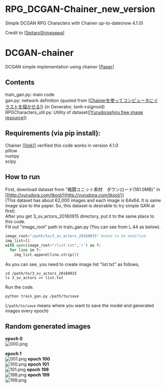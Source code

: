 # RPG_DCGAN-Chainer_new_version
Simple DCGAN RPG Characters with Chainer up-to-date(now 4.1.0)

Credit to [[SeitaroShinagawa](https://github.com/SeitaroShinagawa/DCGAN-chainer)]


# DCGAN-chainer
DCGAN simple implementation using chainer [[Paper](https://arxiv.org/abs/1511.06434)]  

## Contents  
train_gan.py: main code  
gan.py: network definition (quoted from [[Chainerを使ってコンピュータにイラストを描かせる](http://qiita.com/rezoolab/items/5cc96b6d31153e0c86bc)]) (in Generator, tanh->sigmoid)  
RPGCharacters_util.py: Utility of dataset([[Yurudorashiru free image resource](http://yurudora.com/tkool/)])  

## Requirements (via pip install):  
Chainer [[[link](http://chainer.org/)]] verified this code works in version 4.1.0  
pillow  
numpy  
scipy    

## How to run   
First, download dataset from "戦闘ユニット素材　ダウンロード(181.0MB)" in [[http://yurudora.com/tkool/](http://yurudora.com/tkool/)]  
(This dataset has about 62,000 images and each image is 64x64. It is same image size to the paper. So, this dataset is desirable to try simple GAN at first)    
After you get 3_sv_actors_20160915 directory, put it to the same place to this code.  
Fill out "image_root" path in train_gan.py (You can see from L.44 as below).  
```python  
image_root="/path/to/3_sv_actors_20160915" #need to be modified 
img_list=[]  
with open(image_root+"/list.txt",'r') as f:  
  for line in f:  
    img_list.append(line.strip())  
```  
As you can see, you need to create image list "list.txt" as follows,  
```   
cd /path/to/3_sv_actors_20160915  
ls 3_sv_actors >> list.txt  
``` 
Run the code.
```    
python train_gan.py /path/to/save  
```  
(`/path/to/save` means where you want to save the model and generated images every epoch)  

## Random generated images  

**epoch 0**  
![000.png](https://github.com/Paul0M/RPG_DCGAN-Chainer_new_version/tree/master/images/000.png "epoch 0")  

**epoch 1**  
![001.png](https://github.com/Paul0M/RPG_DCGAN-Chainer_new_version/tree/master/images/001.png "epoch 1")
**epoch 100**  
![100.png](https://github.com/Paul0M/RPG_DCGAN-Chainer_new_version/tree/master/images/100.png "epoch 100")
**epoch 101**  
![101.png](https://github.com/Paul0M/RPG_DCGAN-Chainer_new_version/tree/master/images/101.png "epoch 101")
**epoch 198**  
![198.png](https://github.com/Paul0M/RPG_DCGAN-Chainer_new_version/tree/master/images/198.png "epoch 198")
**epoch 199**  
![199.png](https://github.com/Paul0M/RPG_DCGAN-Chainer_new_version/tree/master/images/199.png "epoch 199")



